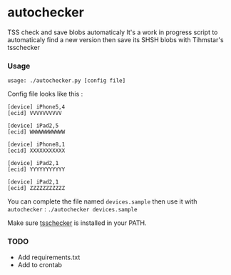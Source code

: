 # autochecker
TSS check and save blobs automaticaly 
It's a work in progress script to automaticaly find a new version then save its SHSH blobs with Tihmstar's tsschecker

### Usage
`usage: ./autochecker.py [config file]`

Config file looks like this :
```
[device] iPhone5,4
[ecid] VVVVVVVVVV

[device] iPad2,5
[ecid] WWWWWWWWWWW

[device] iPhone8,1
[ecid] XXXXXXXXXXX

[device] iPad2,1
[ecid] YYYYYYYYYYY

[device] iPad2,1
[ecid] ZZZZZZZZZZZ

```

You can complete the file named `devices.sample` then use it with `autochecker` :
`./autochecker devices.sample`

Make sure [tsschecker](https://github.com/tihmstar/tsschecker) is installed in your PATH.

### TODO
- Add requirements.txt
- Add to crontab
